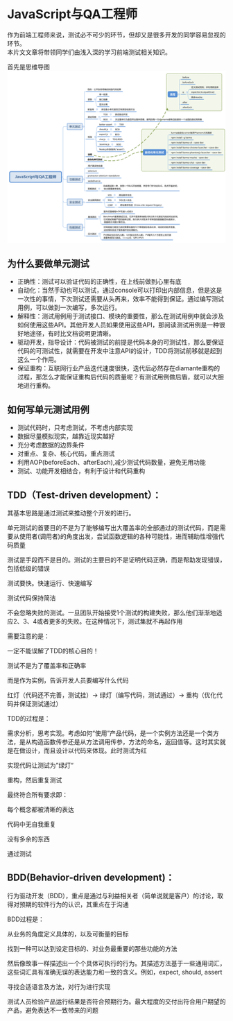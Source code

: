 # JavaScript与QA工程师

作为前端工程师来说，测试必不可少的环节，但却又是很多开发的同学容易忽视的环节。  
本片文文章将带领同学们由浅入深的学习前端测试相关知识。

首先是思维导图
![alt text](./article/img/JavaScript&QA.svg "Title")

## 为什么要做单元测试

* 正确性：测试可以验证代码的正确性，在上线前做到心里有底
* 自动化：当然手动也可以测试，通过console可以打印出内部信息，但是这是一次性的事情，下次测试还需要从头再来，效率不能得到保证。通过编写测试用例，可以做到一次编写，多次运行。
* 解释性：测试用例用于测试接口、模块的重要性，那么在测试用例中就会涉及如何使用这些API。其他开发人员如果使用这些API，那阅读测试用例是一种很好地途径，有时比文档说明更清晰。
* 驱动开发，指导设计：代码被测试的前提是代码本身的可测试性，那么要保证代码的可测试性，就需要在开发中注意API的设计，TDD将测试前移就是起到这么一个作用。
* 保证重构：互联网行业产品迭代速度很快，迭代后必然存在diamante重构的过程，那怎么才能保证重构后代码的质量呢？有测试用例做后盾，就可以大胆地进行重构。

## 如何写单元测试用例

* 测试代码时，只考虑测试，不考虑内部实现
* 数据尽量模拟现实，越靠近现实越好
* 充分考虑数据的边界条件
* 对重点、复杂、核心代码，重点测试
* 利用AOP(beforeEach、afterEach),减少测试代码数量，避免无用功能
* 测试、功能开发相结合，有利于设计和代码重构

## TDD（Test-driven development）：

其基本思路是通过测试来推动整个开发的进行。

单元测试的首要目的不是为了能够编写出大覆盖率的全部通过的测试代码，而是需要从使用者(调用者)的角度出发，尝试函数逻辑的各种可能性，进而辅助性增强代码质量

测试是手段而不是目的。测试的主要目的不是证明代码正确，而是帮助发现错误，包括低级的错误

测试要快。快速运行、快速编写

测试代码保持简洁

不会忽略失败的测试。一旦团队开始接受1个测试的构建失败，那么他们渐渐地适应2、3、4或者更多的失败。在这种情况下，测试集就不再起作用

需要注意的是：

一定不能误解了TDD的核心目的！

测试不是为了覆盖率和正确率

而是作为实例，告诉开发人员要编写什么代码

红灯（代码还不完善，测试挂）-> 绿灯（编写代码，测试通过）-> 重构（优化代码并保证测试通过）

TDD的过程是：

需求分析，思考实现。考虑如何“使用”产品代码，是一个实例方法还是一个类方法，是从构造函数传参还是从方法调用传参，方法的命名，返回值等。这时其实就是在做设计，而且设计以代码来体现。此时测试为红

实现代码让测试为”绿灯“

重构，然后重复测试

最终符合所有要求即：

每个概念都被清晰的表达

代码中无自我重复

没有多余的东西

通过测试

## BDD(Behavior-driven development)：

行为驱动开发（BDD），重点是通过与利益相关者（简单说就是客户）的讨论，取得对预期的软件行为的认识，其重点在于沟通

BDD过程是：

从业务的角度定义具体的，以及可衡量的目标

找到一种可以达到设定目标的、对业务最重要的那些功能的方法

然后像故事一样描述出一个个具体可执行的行为。其描述方法基于一些通用词汇，这些词汇具有准确无误的表达能力和一致的含义。例如，expect, should, assert

寻找合适语言及方法，对行为进行实现

测试人员检验产品运行结果是否符合预期行为。最大程度的交付出符合用户期望的产品，避免表达不一致带来的问题
